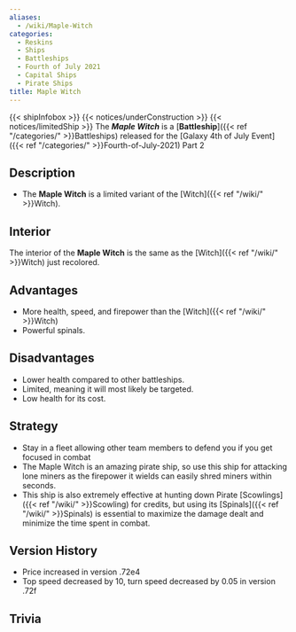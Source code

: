 ```yaml
---
aliases:
  - /wiki/Maple-Witch
categories:
  - Reskins
  - Ships
  - Battleships
  - Fourth of July 2021
  - Capital Ships
  - Pirate Ships
title: Maple Witch
---
```


{{< shipInfobox >}} {{< notices/underConstruction >}} {{< notices/limitedShip >}} The **_Maple Witch_** is a [**Battleship**]({{< ref "/categories/" >}}Battleships) released for the [Galaxy 4th of July Event]({{< ref "/categories/" >}}Fourth-of-July-2021) Part 2

## Description

- The **Maple Witch** is a limited variant of the [Witch]({{< ref "/wiki/" >}}Witch).

## Interior

The interior of the **Maple Witch** is the same as the [Witch]({{< ref "/wiki/" >}}Witch) just recolored.

## Advantages

- More health, speed, and firepower than the [Witch]({{< ref "/wiki/" >}}Witch)
- Powerful spinals.

## Disadvantages

- Lower health compared to other battleships.
- Limited, meaning it will most likely be targeted.
- Low health for its cost.

## Strategy

- Stay in a fleet allowing other team members to defend you if you get focused in combat
- The Maple Witch is an amazing pirate ship, so use this ship for attacking lone miners as the firepower it wields can easily shred miners within seconds.
- This ship is also extremely effective at hunting down Pirate [Scowlings]({{< ref "/wiki/" >}}Scowling) for credits, but using its [Spinals]({{< ref "/wiki/" >}}Spinals) is essential to maximize the damage dealt and minimize the time spent in combat.

## Version History

- Price increased in version .72e4
- Top speed decreased by 10, turn speed decreased by 0.05 in version .72f

## Trivia
